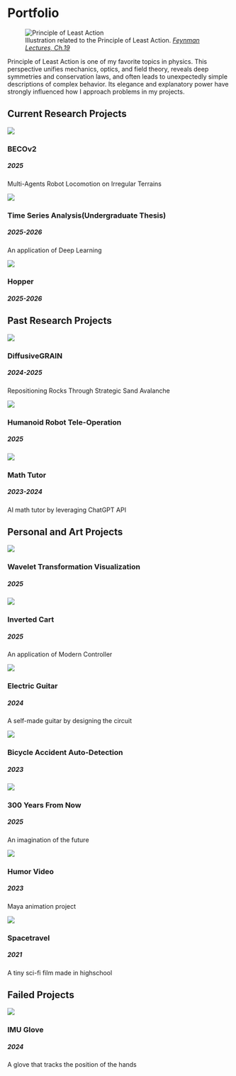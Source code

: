 # Portfolio

<figure class="portfolio-hero">
  <img src="../images/portfolio/least_action.jpg" alt="Principle of Least Action" loading="lazy" />
  <figcaption>
    Illustration related to the Principle of Least Action. <cite><a href="https://www.feynmanlectures.caltech.edu/II_19.html" target="_blank" rel="noopener">Feynman Lectures, Ch.19</a></cite>
  </figcaption>
</figure>

<p class="portfolio-desc">Principle of Least Action is one of my favorite topics in physics. This perspective unifies mechanics, optics, and field theory, reveals deep symmetries and conservation laws, and often leads to unexpectedly simple descriptions of complex behavior. Its elegance and explanatory power have strongly influenced how I approach problems in my projects.</p>

## Current Research Projects
<div class="quilt">
  <!-- BECOv2 -->
  <div class="tile">
    <img src="../images/portfolio/BECOv2.gif" loading="lazy" />
    <div class="overlay">
      <div class="overlay-inner">
        <h3>BECOv2</h3>
        <h5>2025</h5>
        <p>Multi-Agents Robot Locomotion on Irregular Terrains</p>
      </div>
    </div>
    <div class="tile-detail" style="display:none;">
      <p>Research Group: <a href="https://sites.google.com/usc.edu/roboland">RoboLAND</a></p>
      <!-- <p>Multi-agent locomotion on irregular terrains. Includes training pipeline, robustness tests, and ROS/Webots demos.</p>
      <ul>
        <li>Terrain randomization & parameter sweeps</li>
        <li>Dynamics sim + domain randomization</li>
        <li>Behavior cloning + RL fine-tuning</li>
      </ul> -->
    </div>
  </div>

  <!-- Time Series Analysis -->
  <div class="tile">
     <img src="../images/portfolio/rand_process.jpg" loading="lazy"/>
     <div class="overlay">
       <div class="overlay-inner">
         <h3>Time Series Analysis(Undergraduate Thesis)</h3>
         <h5>2025-2026</h5>
         <p>An application of Deep Learning</p>
       </div>
     </div>
     <div class="tile-detail" style="display:none;">
        <!-- <p>Code: <a href="#">Github</a></p> -->
       <p>Coming soon...</p>
     </div>
  </div>

  <!-- Hopper -->
  <div class="tile">
     <img src="../images/portfolio/roboland.png" loading="lazy"/>
     <div class="overlay">
       <div class="overlay-inner">
         <h3>Hopper</h3>
         <h5>2025-2026</h5>
         <p></p>
       </div>
     </div>
     <div class="tile-detail" style="display:none;">
     <p>Research Group: <a href="https://sites.google.com/usc.edu/roboland">RoboLAND</a></p>
       <!-- <p>Single-leg hopping control with disturbance recovery. Simulation-to-real notes and controller tuning logs.</p> -->
       <p>Coming soon...</p>
     </div>
  </div>
</div>

## Past Research Projects
<div class="quilt">
  <!-- DiffusiveGRAIN -->
  <div class="tile">
     <img src="../images/portfolio/sandbot.gif" loading="lazy"/>
     <div class="overlay">
       <div class="overlay-inner">
         <h3>DiffusiveGRAIN</h3>
         <h5>2024-2025</h5>
         <p>Repositioning Rocks Through Strategic Sand Avalanche</p>
       </div>
     </div>
     <div class="tile-detail" style="display:none;">
       <p>Research Group: <a href="https://sites.google.com/usc.edu/roboland">RoboLAND</a></p>
       <p>Project Website: <a href="https://sites.google.com/view/diffusivegrain/home">DiffusiveGRAIN</a></p>
       <p>Paper: <a href="https://arxiv.org/pdf/2505.12934d">Link</a></p>
       <p>Study of granular media manipulation via controlled avalanches to reposition embedded objects.</p>
       <ul>
         <li>Granular flow modeling</li>
         <li>Shape & friction sensitivity</li>
         <li>Real-world sandbox experiments</li>
       </ul>
     </div>
  </div>

  <!-- Humanoid Tele-Op -->
  <div class="tile">
     <img src="../images/portfolio/G1.gif" loading="lazy"/>
     <div class="overlay">
       <div class="overlay-inner">
         <h3>Humanoid Robot Tele-Operation</h3>
         <h5>2025</h5>
       </div>
     </div>
     <div class="tile-detail" style="display:none;">
       <p>Research Group: <a href="https://embodied-agi.cs.umass.edu/">Embodied AGI</a></p>
       <!-- <p>Low-latency teleoperation pipeline for a humanoid platform. Includes retargeting, filtering, and safety limits.</p>
       <ul>
         <li>Pose retargeting & IK constraints</li>
         <li>Network latency compensation</li>
         <li>Safety envelopes & failsafes</li>
       </ul> -->
     </div>
  </div>

  <!-- Math Tutor -->
  <div class="tile">
     <img src="../images/portfolio/anrg.png" loading="lazy"/>
     <div class="overlay">
       <div class="overlay-inner">
         <h3>Math Tutor</h3>
         <h5>2023-2024</h5>
         <p>AI math tutor by leveraging ChatGPT API</p>
       </div>
     </div>
     <div class="tile-detail" style="display:none;">
       <p>Research Group: <a href="https://anrg.usc.edu/www/">ANRG</a></p>
       <p>Conversational math tutoring with step-by-step hints and automatic problem generation.</p>
       <!-- <ul>
         <li>Curriculum tagging & spaced review</li>
         <li>Error-aware hinting</li>
         <li>Latex rendering & export</li>
       </ul> -->
     </div>
  </div>
</div>

## Personal and Art Projects
<div class="quilt">

  <div class="tile">
    <img src="../images/portfolio/morlet.png" loading="lazy"/>
    <div class="overlay">
      <div class="overlay-inner">
        <h3>Wavelet Transformation Visualization</h3>
        <h5>2025</h5>
        <p></p>
      </div>
    </div>
    <div class="tile-detail" style="display:none;">
      <!-- <p>Website: <a href="#">Link</a></p> -->
      <p>Coming soon...</p>
      <!-- <ul>
        <li>System ID & noise modeling</li>
        <li>LQR/LQG comparisons</li>
        <li>Hardware demo notes</li>
      </ul> -->
    </div>
  </div>

  <!-- Inverted Cart -->
  <div class="tile">
     <img src="../images/portfolio/inverted_cart.gif" loading="lazy"/>
     <div class="overlay">
       <div class="overlay-inner">
         <h3>Inverted Cart</h3>
         <h5>2025</h5>
         <p>An application of Modern Controller</p>
       </div>
     </div>
     <div class="tile-detail" style="display:none;">
       <p>Modern control on inverted pendulum: linearization, LQR, and reference tracking with integral action.</p>
       <ul>
         <li>System ID & noise modeling</li>
         <li>LQR/LQG comparisons</li>
         <li>Hardware demo notes</li>
       </ul>
     </div>
  </div>

  <!-- Electric Guitar -->
  <div class="tile">
     <img src="../images/portfolio/elec_guitar.JPG" loading="lazy"/>
     <div class="overlay">
       <div class="overlay-inner">
         <h3>Electric Guitar</h3>
         <h5>2024</h5>
         <p>A self-made guitar by designing the circuit</p>
       </div>
     </div>
     <div class="tile-detail" style="display:none;">
       <p>Hand-wired electric guitar project including pickup selection, tone circuit design, and shielding.</p>
       <ul>
         <li>Active vs passive tone stacks</li>
         <li>Noise & shielding experiments</li>
         <li>Custom pickguard CAD</li>
       </ul>
     </div>
  </div>

  <!-- Bicycle Accident Auto-Detection -->
  <div class="tile">
     <img src="../images/portfolio/bicycle.jpg" loading="lazy"/>
     <div class="overlay">
       <div class="overlay-inner">
         <h3>Bicycle Accident Auto-Detection</h3>
         <h5>2023</h5>
         <p></p>
       </div>
     </div>
     <div class="tile-detail" style="display:none;">
       <p>On-device fall detection using accelerometer/gyroscope signals and simple ML classifiers.</p>
       <ul>
         <li>Signal processing & thresholds</li>
         <li>False positive reduction</li>
         <li>BLE alert prototype</li>
       </ul>
     </div>
  </div>

  <!-- 300 Years From Now -->
  <div class="tile">
     <img src="../images/portfolio/2750.png" loading="lazy"/>
     <div class="overlay">
       <div class="overlay-inner">
         <h3>300 Years From Now</h3>
         <h5>2025</h5>
         <p>An imagination of the future</p>
       </div>
     </div>
     <div class="tile-detail" style="display:none;">
       <p>A speculative visual essay exploring long-horizon civilizational design and human–AI collaboration.</p>
       <ul>
         <li>Worldbuilding sketches</li>
         <li>Tech/social trade-offs</li>
         <li>Short narrative vignettes</li>
       </ul>
     </div>
  </div>

  <!-- Humor Video -->
  <div class="tile">
     <img src="../images/portfolio/CTAN452.png" loading="lazy"/>
     <div class="overlay">
       <div class="overlay-inner">
         <h3>Humor Video</h3>
         <h5>2023</h5>
         <p>Maya animation project</p>
       </div>
     </div>
    <div class="tile-detail" style="display:none;">
      <div class="video-embed">
        <video controls playsinline preload="metadata" poster="../images/portfolio/CTAN452.png">
          <!-- 用站点根路径最稳：按你的目录调整成 /videos/...  -->
          <source src="../videos/CTAN452.mp4" type="video/mp4" />
          <!-- 可选：再提供 webm 以做兜底 -->
          <!-- <source src="/videos/CTAN452.webm" type="video/webm" /> -->
          Your browser does not support the video tag.
        </video>
      </div>
    </div>
  </div>

  <!-- Spacetravel -->
  <div class="tile">
    <img src="../images/portfolio/sci_fi.png" loading="lazy"/>
    <div class="overlay">
      <div class="overlay-inner">
        <h3>Spacetravel</h3>
        <h5>2021</h5>
        <p>A tiny sci-fi film made in highschool</p>
      </div>
    </div>
  <div class="tile-detail" style="display:none;">
    <div class="video-embed">
      <video controls playsinline preload="metadata" poster="../images/portfolio/sci_fi.png">
        <!-- 用站点根路径最稳：按你的目录调整成 /videos/...  -->
        <source src="../videos/Space.mp4" type="video/mp4" />
        <!-- 可选：再提供 webm 以做兜底 -->
        <!-- <source src="/videos/CTAN452.webm" type="video/webm" /> -->
        Your browser does not support the video tag.
      </video>
    </div>
  </div>
  </div>

</div>

## Failed Projects
<div class="quilt">
  <!-- IMU Glove -->
  <div class="tile">
     <img src="../images/portfolio/imu_glove.JPG" loading="lazy"/>
     <div class="overlay">
       <div class="overlay-inner">
         <h3>IMU Glove</h3>
         <h5>2024</h5>
         <p>A glove that tracks the position of the hands</p>
       </div>
     </div>
     <div class="tile-detail" style="display:none;">
       <p>IMU-based hand pose capture glove. Lessons learned on drift, calibration, and fusion filters.</p>
       <ul>
         <li>Per-finger IMU placement</li>
         <li>Complementary vs EKF</li>
         <li>Drift mitigation experiments</li>
       </ul>
     </div>
  </div>
</div>
